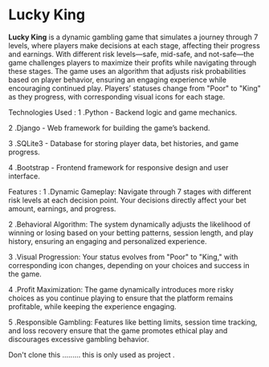 # Lucky King

**Lucky King** is a dynamic gambling game that simulates a journey through 7 levels, where players make decisions at each stage, affecting their progress and earnings. With different risk levels—safe, mid-safe, and not-safe—the game challenges players to maximize their profits while navigating through these stages. The game uses an algorithm that adjusts risk probabilities based on player behavior, ensuring an engaging experience while encouraging continued play. Players’ statuses change from "Poor" to "King" as they progress, with corresponding visual icons for each stage.

Technologies Used :
1 .Python - Backend logic and game mechanics.

2 .Django - Web framework for building the game’s backend.

3 .SQLite3 - Database for storing player data, bet histories, and game progress.

4 .Bootstrap - Frontend framework for responsive design and user interface.




Features :
1 .Dynamic Gameplay: Navigate through 7 stages with different risk levels at each decision point. Your decisions directly affect your bet amount, earnings, and progress.

2 .Behavioral Algorithm: The system dynamically adjusts the likelihood of winning or losing based on your betting patterns, session length, and play history, ensuring an engaging and personalized experience.

3 .Visual Progression: Your status evolves from "Poor" to "King," with corresponding icon changes, depending on your choices and success in the game.

4 .Profit Maximization: The game dynamically introduces more risky choices as you continue playing to ensure that the platform remains profitable, while keeping the experience engaging.

5 .Responsible Gambling: Features like betting limits, session time tracking, and loss recovery ensure that the game promotes ethical play and discourages excessive gambling behavior.




Don't clone this .........
this is only used as project . 
